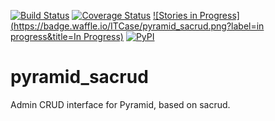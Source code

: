 [![Build Status](https://travis-ci.org/ITCase/pyramid_sacrud.svg?branch=master)](https://travis-ci.org/ITCase/pyramid_sacrud)
[![Coverage Status](https://coveralls.io/repos/ITCase/pyramid_sacrud/badge.png?branch=master)](https://coveralls.io/r/ITCase/pyramid_sacrud?branch=master)
[![Stories in Progress](https://badge.waffle.io/ITCase/pyramid_sacrud.png?label=in progress&title=In Progress)](http://waffle.io/ITCase/pyramid_sacrud)
[![PyPI](http://img.shields.io/pypi/dm/pyramid_sacrud.svg)](https://pypi.python.org/pypi/pyramid_sacrud/)

pyramid_sacrud
==============

Admin CRUD interface for Pyramid, based on sacrud.
